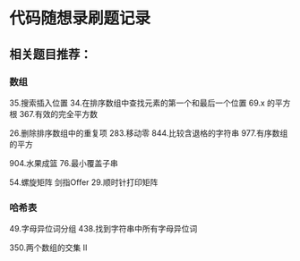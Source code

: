 # 代码随想录刷题记录

## 相关题目推荐：
### 数组


35.搜索插入位置
34.在排序数组中查找元素的第一个和最后一个位置
69.x 的平方根
367.有效的完全平方数

26.删除排序数组中的重复项
283.移动零
844.比较含退格的字符串
977.有序数组的平方

904.水果成篮
76.最小覆盖子串

54.螺旋矩阵
剑指Offer 29.顺时针打印矩阵

### 哈希表
49.字母异位词分组
438.找到字符串中所有字母异位词

350.两个数组的交集 II


